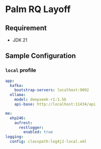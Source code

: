 # Palm RQ Layoff

## Requirement

* JDK 21

## Sample Configuration
### `local` profile
```yaml
app:
  kafka:
    bootstrap-servers: localhost:9092
  ollama:
    model: deepseek-r1:1.5b
    api-base: http://localhost:11434/api

me:
  ehp246:
    aufrest:
      restlogger:
        enabled: true
logging:
  config: classpath:log4j2-local.xml
 ```
